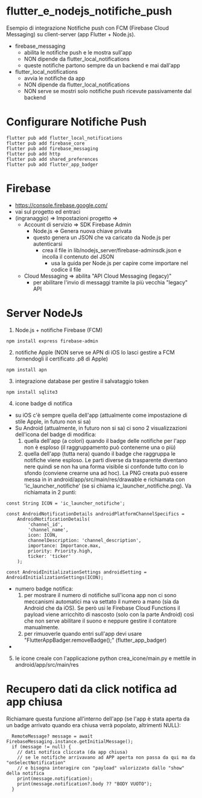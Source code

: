 # flutter_e_nodejs_notifiche_push
Esempio di integrazione Notifiche push con FCM (Firebase Cloud Messaging) su client-server (app Flutter + Node.js).

- firebase_messaging
  - abilita le notifiche push e le mostra sull'app
  - NON dipende da flutter_local_notifications
  - queste notifiche partono sempre da un backend e mai dall'app
- flutter_local_notifications
  - avvia le notifiche da app
  - NON dipende da flutter_local_notifications
  - NON serve se mostri solo notifiche push ricevute passivamente dal backend

# Configurare Notifiche Push
```
flutter pub add flutter_local_notifications
flutter pub add firebase_core
flutter pub add firebase_messaging
flutter pub add http
flutter pub add shared_preferences
flutter pub add flutter_app_badger
```

# Firebase
- https://console.firebase.google.com/
- vai sul progetto ed entraci
- (ingranaggio) => Impostazioni progetto =>
  - Account di servizio => SDK Firebase Admin
    - Node.js => Genera nuova chiave privata
    - questo genera un JSON che va caricato da Node.js per autenticarsi
      - crea il file in  lib/nodejs_server/firebase-adminsdk.json  e incolla il contenuto del JSON
        - usa la guida per Node.js per capire come importare nel codice il file
  - Cloud Messaging => abilita "API Cloud Messaging (legacy)"
    - per abilitare l'invio di messaggi tramite la più vecchia "legacy" API

# Server NodeJs
1. Node.js + notifiche Firebase (FCM)
```
npm install express firebase-admin
```
2. notifiche Apple (NON serve se APN di iOS lo lasci gestire a FCM fornendogli il certificato .p8 di Apple)
```
npm install apn
```
3. integrazione database per gestire il salvataggio token
```
npm install sqlite3
```
4. icone badge di notifica
  - su iOS c'è sempre quella dell'app (attualmente come impostazione di stile Apple, in futuro non si sa)
  - Su Android (attualmente, in futuro non si sa) ci sono 2 visualizzazioni dell'icona del badge di modifica:
    1. quella dell'app (a colori) quando il badge delle notifiche per
       l'app non è esploso (il raggruppamento può contenerne una o più)
    2. quella dell'app (tutta nera) quando il badge che raggruppa le notifiche
       viene esploso. Le parti diverse da trasparente diventano nere quindi se non
       ha una forma visibile si confonde tutto con lo sfondo (conviene crearne una ad hoc).
       La PNG creata può essere messa in in android/app/src/main/res/drawable e richiamata
       con 'ic_launcher_notifiche' (se si chiama ic_launcher_notifiche.png).
       Va richiamata in 2 punti:
```
const String ICON = 'ic_launcher_notifiche';

const AndroidNotificationDetails androidPlatformChannelSpecifics =
    AndroidNotificationDetails(
        'channel_id',
        'channel_name',
        icon: ICON,
        channelDescription: 'channel_description',
        importance: Importance.max,
        priority: Priority.high,
        ticker: 'ticker'
    );
    
const AndroidInitializationSettings androidSetting = AndroidInitializationSettings(ICON);
```
  - numero badge notifica:
    1. per mostrare il numero di notifiche sull'icona app non ci sono meccanismi automatici ma va
       settato il numero a mano (sia da Android che da iOS). Se però usi le Firebase Cloud Functions
       il payload viene arricchito di nascosto (solo con la parte Android) così che non serve abilitare
       il suono e neppure gestire il contatore manualmente.
    2. per rimuoverle quando entri sull'app devi usare "FlutterAppBadger.removeBadge();" (flutter_app_badger)
  - 
5. le icone creale con l'applicazione python crea_icone/main.py e mettile in android/app/src/main/res

# Recupero dati da click notifica ad app chiusa
Richiamare questa funzione all'interno dell'app (se l'app è stata aperta
da un badge arrivato quando era chiusa verrà popolato, altrimenti NULL):
```
  RemoteMessage? message = await FirebaseMessaging.instance.getInitialMessage();
  if (message != null) {
    // dati notifica cliccata (da app chiusa)
    // se le notifiche arrivavano ad APP aperta non passa da qui ma da "onSelectNotification"
    // e bisogna interagire con "payload" valorizzato dallo "show" della notifica
    print(message.notification);
    print(message.notification?.body ?? "BODY VUOTO");
  }
```
